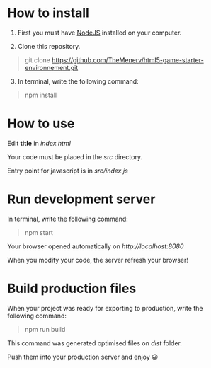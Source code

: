 # How to install

1. First you must have [NodeJS](https://nodejs.org/en/download/) installed on your computer.

2. Clone this repository.

> git clone https://github.com/TheMenerv/html5-game-starter-environnement.git

3. In terminal, write the following command:

> npm install


# How to use

Edit **title** in *index.html*

Your code must be placed in the *src* directory.

Entry point for javascript is in *src/index.js*


# Run development server

In terminal, write the following command:

> npm start

Your browser opened automatically on *http://localhost:8080*

When you modify your code, the server refresh your browser!


# Build production files

When your project was ready for exporting to production, write the following command:

> npm run build

This command was generated optimised files on *dist* folder.

Push them into your production server and enjoy 😀